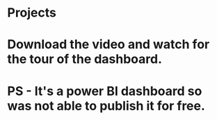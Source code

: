 # Projects
# Download the video and watch for the tour of the dashboard.
# PS - It's a power BI dashboard so was not able to publish it for free.

